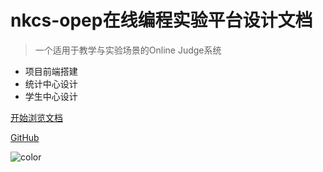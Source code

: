# nkcs-opep在线编程实验平台设计文档

> 一个适用于教学与实验场景的Online Judge系统

- 项目前端搭建
- 统计中心设计
- 学生中心设计


[开始浏览文档](introduction)
<!-- [Demo Sandbox](https://codesandbox.io/s/xv36w4695o) -->
[GitHub](https://github.com/nestdream/bugfree)

![color](#f0f0f0)
